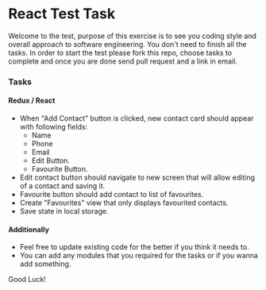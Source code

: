React Test Task
===

Welcome to the test, purpose of this exercise is to see you coding style and overall approach
to software engineering. You don't need to finish all the tasks. In order to start the test please
fork this repo, choose tasks to complete and once you are done send pull request and a link in email.

### Tasks

#### Redux / React

   * When "Add Contact" button is clicked, new contact card should appear with following fields:
     * Name
     * Phone
     * Email
     * Edit Button.
     * Favourite Button.
   * Edit contact button should navigate to new screen that will allow editing of a contact and saving it.
   * Favourite button should add contact to list of favourites.
   * Create "Favourites" view that only displays favourited contacts.
   * Save state in local storage.

#### Additionally
   * Feel free to update existing code for the better if you think it needs to.
   * You can add any modules that you required for the tasks or if you wanna add something.

Good Luck!
